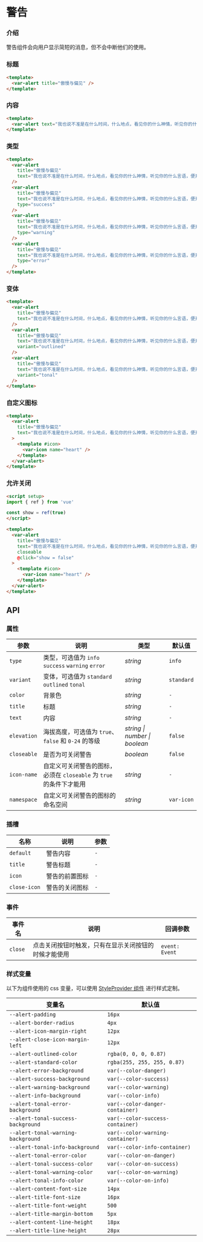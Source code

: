 # 警告

### 介绍

警告组件会向用户显示简短的消息，但不会中断他们的使用。

### 标题

```html
<template>
  <var-alert title="傲慢与偏见" />
</template>
```

### 内容

```html
<template>
  <var-alert text="我也说不准是在什么时间，什么地点，看见你的什么神情，听见你的什么言语，便开始爱上了你。" />
</template>
```

### 类型

```html
<template>
  <var-alert 
    title="傲慢与偏见" 
    text="我也说不准是在什么时间，什么地点，看见你的什么神情，听见你的什么言语，便开始爱上了你。"
  />
  <var-alert 
    title="傲慢与偏见" 
    text="我也说不准是在什么时间，什么地点，看见你的什么神情，听见你的什么言语，便开始爱上了你。"
    type="success"
  />
  <var-alert 
    title="傲慢与偏见" 
    text="我也说不准是在什么时间，什么地点，看见你的什么神情，听见你的什么言语，便开始爱上了你。"
    type="warning"
  />
  <var-alert 
    title="傲慢与偏见" 
    text="我也说不准是在什么时间，什么地点，看见你的什么神情，听见你的什么言语，便开始爱上了你。"
    type="error"
  />
</template>
```

### 变体

```html
<template>
  <var-alert 
    title="傲慢与偏见" 
    text="我也说不准是在什么时间，什么地点，看见你的什么神情，听见你的什么言语，便开始爱上了你。"
  />
  <var-alert 
    title="傲慢与偏见" 
    text="我也说不准是在什么时间，什么地点，看见你的什么神情，听见你的什么言语，便开始爱上了你。"
    variant="outlined"
  />
  <var-alert 
    title="傲慢与偏见" 
    text="我也说不准是在什么时间，什么地点，看见你的什么神情，听见你的什么言语，便开始爱上了你。"
    variant="tonal"
  />
</template>
```

### 自定义图标

```html
<template>
  <var-alert 
    title="傲慢与偏见" 
    text="我也说不准是在什么时间，什么地点，看见你的什么神情，听见你的什么言语，便开始爱上了你。"
  >
    <template #icon>
      <var-icon name="heart" />
    </template>
  </var-alert>
</template>
```

### 允许关闭

```html
<script setup>
import { ref } from 'vue'

const show = ref(true)
</script>

<template>
  <var-alert 
    title="傲慢与偏见" 
    text="我也说不准是在什么时间，什么地点，看见你的什么神情，听见你的什么言语，便开始爱上了你。"
    closeable
    @click="show = false"
  >
    <template #icon>
      <var-icon name="heart" />
    </template>
  </var-alert>
</template>
```

## API

### 属性

| 参数          | 说明 | 类型 | 默认值 |
|-------------| ---- | ---- | ---- |
| `type`      | 类型，可选值为 `info` `success` `warning` `error` | _string_ | `info` |
| `variant`      | 变体，可选值为 `standard` `outlined` `tonal` | _string_ | `standard` |
| `color` | 背景色 | _string_ | `-` |
| `title` | 标题 | _string_ | `-` |
| `text`  | 内容 | _string_ | `-` |
| `elevation`  | 海拔高度，可选值为 `true`、`false` 和 `0-24` 的等级  | _string \| number \| boolean_ | `false`  |
| `closeable` | 是否为可关闭警告 | _boolean_ | `false` |
| `icon-name` | 自定义可关闭警告的图标，必须在 `closeable` 为 `true` 的条件下才能用 | _string_ | `-` |
| `namespace` | 自定义可关闭警告的图标的命名空间 | _string_ | `var-icon` |

### 插槽

| 名称 | 说明 | 参数 |
| ---- | ---- | ----|
| `default` | 警告内容 | `-` |
| `title`   | 警告标题 | `-` |
| `icon` | 警告的前置图标 | `-` |
| `close-icon`   | 警告的关闭图标 | `-` |

### 事件

| 事件名 | 说明 | 回调参数 |
| ---- | ---- | ---- |
| `close` | 点击关闭按钮时触发，只有在显示关闭按钮的时候才能使用 | `event: Event`  |

### 样式变量

以下为组件使用的 css 变量，可以使用 [StyleProvider 组件](#/zh-CN/style-provider) 进行样式定制。

| 变量名                         | 默认值 |
|-----------------------------  | ---   |
| `--alert-padding` | `16px` |
| `--alert-border-radius` | `4px` |
| `--alert-icon-margin-right` | `12px` |
| `--alert-close-icon-margin-left` | `12px` |
| `--alert-outlined-color` | `rgba(0, 0, 0, 0.87)` |
| `--alert-standard-color` | `rgba(255, 255, 255, 0.87)` |
| `--alert-error-background` | `var(--color-danger)` |
| `--alert-success-background` | `var(--color-success)` |
| `--alert-warning-background` | `var(--color-warning)` |
| `--alert-info-background` | `var(--color-info)` |
| `--alert-tonal-error-background`| `var(--color-danger-container)` |
| `--alert-tonal-success-background`| `var(--color-success-container)` |
| `--alert-tonal-warning-background`| `var(--color-warning-container)` |
| `--alert-tonal-info-background`| `var(--color-info-container)` |
| `--alert-tonal-error-color`| `var(--color-on-danger)` |
| `--alert-tonal-success-color`| `var(--color-on-success)` |
| `--alert-tonal-warning-color`| `var(--color-on-warning)` |
| `--alert-tonal-info-color`| `var(--color-on-info)` |
| `--alert-content-font-size` | `14px` |
| `--alert-title-font-size` | `16px` |
| `--alert-title-font-weight` | `500` |
| `--alert-title-margin-bottom` | `5px` |
| `--alert-content-line-height`| `18px` |
| `--alert-title-line-height`| `28px` |

